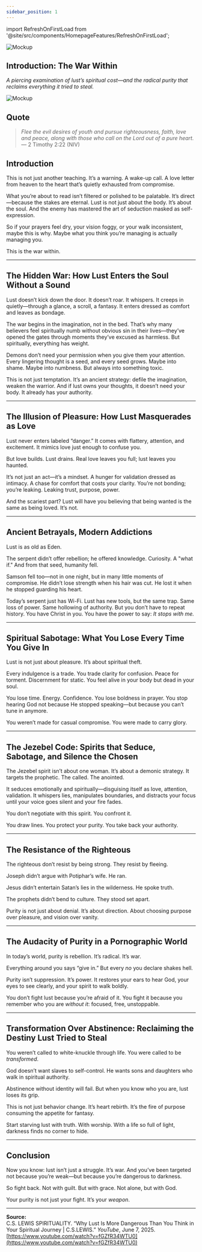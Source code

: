 ```yaml
---
sidebar_position: 1
---
```


import RefreshOnFirstLoad from '@site/src/components/HomepageFeatures/RefreshOnFirstLoad';

<RefreshOnFirstLoad />

![Mockup](../static/img/mockup.png)

## **Introduction: The War Within**

*A piercing examination of lust’s spiritual cost—and the radical purity that reclaims everything it tried to steal.*

![Mockup](../static/img/checkmate.png)

## Quote

> *Flee the evil desires of youth and pursue righteousness, faith, love and peace, along with those who call on the Lord out of a pure heart.*  
> — 2 Timothy 2:22 (NIV)

## Introduction

This is not just another teaching. It’s a warning. A wake-up call. A love letter from heaven to the heart that’s quietly exhausted from compromise.

What you’re about to read isn’t filtered or polished to be palatable. It’s direct—because the stakes are eternal. Lust is not just about the body. It’s about the soul. And the enemy has mastered the art of seduction masked as self-expression.

So if your prayers feel dry, your vision foggy, or your walk inconsistent, maybe this is why. Maybe what you think you’re managing is actually managing you.

This is the war within.

---

## The Hidden War: How Lust Enters the Soul Without a Sound

Lust doesn’t kick down the door. It doesn’t roar. It whispers. It creeps in quietly—through a glance, a scroll, a fantasy. It enters dressed as comfort and leaves as bondage.

The war begins in the imagination, not in the bed. That’s why many believers feel spiritually numb without obvious sin in their lives—they’ve opened the gates through moments they’ve excused as harmless. But spiritually, everything has weight.

Demons don’t need your permission when you give them your attention. Every lingering thought is a seed, and every seed grows. Maybe into shame. Maybe into numbness. But always into something toxic.

This is not just temptation. It’s an ancient strategy: defile the imagination, weaken the warrior. And if lust owns your thoughts, it doesn’t need your body. It already has your authority.

---

## The Illusion of Pleasure: How Lust Masquerades as Love

Lust never enters labeled “danger.” It comes with flattery, attention, and excitement. It mimics love just enough to confuse you.

But love builds. Lust drains. Real love leaves you full; lust leaves you haunted.

It’s not just an act—it’s a mindset. A hunger for validation dressed as intimacy. A chase for comfort that costs your clarity. You’re not bonding; you’re leaking. Leaking trust, purpose, power.

And the scariest part? Lust will have you believing that being wanted is the same as being loved. It’s not.

---

## Ancient Betrayals, Modern Addictions

Lust is as old as Eden.

The serpent didn’t offer rebellion; he offered knowledge. Curiosity. A "what if." And from that seed, humanity fell.

Samson fell too—not in one night, but in many little moments of compromise. He didn’t lose strength when his hair was cut. He lost it when he stopped guarding his heart.

Today’s serpent just has Wi-Fi. Lust has new tools, but the same trap. Same loss of power. Same hollowing of authority. But you don’t have to repeat history. You have Christ in you. You have the power to say: *It stops with me.*

---

## Spiritual Sabotage: What You Lose Every Time You Give In

Lust is not just about pleasure. It’s about spiritual theft.

Every indulgence is a trade. You trade clarity for confusion. Peace for torment. Discernment for static. You feel alive in your body but dead in your soul.

You lose time. Energy. Confidence. You lose boldness in prayer. You stop hearing God not because He stopped speaking—but because you can’t tune in anymore.

You weren’t made for casual compromise. You were made to carry glory.

---

## The Jezebel Code: Spirits that Seduce, Sabotage, and Silence the Chosen

The Jezebel spirit isn’t about one woman. It’s about a demonic strategy. It targets the prophetic. The called. The anointed.

It seduces emotionally and spiritually—disguising itself as love, attention, validation. It whispers lies, manipulates boundaries, and distracts your focus until your voice goes silent and your fire fades.

You don’t negotiate with this spirit. You confront it.

You draw lines. You protect your purity. You take back your authority.

---

## The Resistance of the Righteous

The righteous don’t resist by being strong. They resist by fleeing.

Joseph didn’t argue with Potiphar’s wife. He ran.

Jesus didn’t entertain Satan’s lies in the wilderness. He spoke truth.

The prophets didn’t bend to culture. They stood set apart.

Purity is not just about denial. It’s about direction. About choosing purpose over pleasure, and vision over vanity.

---

## The Audacity of Purity in a Pornographic World

In today’s world, purity is rebellion. It’s radical. It’s war.

Everything around you says “give in.” But every *no* you declare shakes hell.

Purity isn’t suppression. It’s power. It restores your ears to hear God, your eyes to see clearly, and your spirit to walk boldly.

You don’t fight lust because you’re afraid of it. You fight it because you remember who you are *without it*: focused, free, unstoppable.

---

## Transformation Over Abstinence: Reclaiming the Destiny Lust Tried to Steal

You weren’t called to white-knuckle through life. You were called to be *transformed*.

God doesn’t want slaves to self-control. He wants sons and daughters who walk in spiritual authority.

Abstinence without identity will fail. But when you know who you are, lust loses its grip.

This is not just behavior change. It’s heart rebirth. It’s the fire of purpose consuming the appetite for fantasy.

Start starving lust with truth. With worship. With a life so full of light, darkness finds no corner to hide.

---

## Conclusion

Now you know: lust isn’t just a struggle. It’s war. And you’ve been targeted not because you’re weak—but because you’re dangerous to darkness.

So fight back. Not with guilt. But with grace. Not alone, but with God.

Your purity is not just your fight. It’s your *weapon*.

---

**Source:**  
C.S. LEWIS SPIRITUALITY. “Why Lust Is More Dangerous Than You Think in Your Spiritual Journey | C.S.LEWIS.” *YouTube*, June 7, 2025. [https://www.youtube.com/watch?v=fGZfR34WTU0](https://www.youtube.com/watch?v=fGZfR34WTU0)
